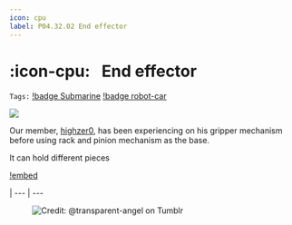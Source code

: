 ```yaml
---
icon: cpu
label: P04.32.02 End effector
---
```

# :icon-cpu:⠀End effector
`Tags:` [!badge Submarine](/projects/P04-submarine.md) [!badge robot-car]()

![](/projects/P04-submarine/media/gripper1.jpg)

Our member, [highzer0](https://github.com/highzer0), has been experiencing on his gripper mechanism before using rack and pinion mechanism as the base.

It can hold different pieces

[!embed](https://youtu.be/2HHQJ4M5kkA)

|
--- | ---

<figure>
    <img src="https://64.media.tumblr.com/d103eb823dce2842c673f409f036857b/tumblr_mzx9wrdwFa1snc5kxo1_1280.gifv" alt="Credit: @transparent-angel on Tumblr">
</figure>